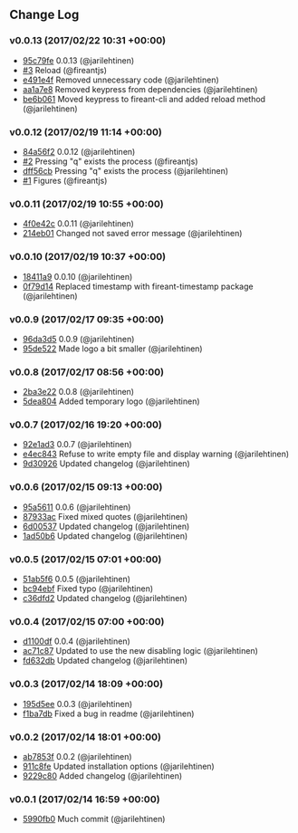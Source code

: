 ## Change Log

### v0.0.13 (2017/02/22 10:31 +00:00)
- [95c79fe](https://github.com/fireantjs/fireant/commit/95c79fe720391c63386eec3685b80517b73f86f1) 0.0.13 (@jarilehtinen)
- [#3](https://github.com/fireantjs/fireant/pull/3) Reload (@fireantjs)
- [e491e4f](https://github.com/fireantjs/fireant/commit/e491e4f828364b009cec40b66bf4e6294af1a5cd) Removed unnecessary code (@jarilehtinen)
- [aa1a7e8](https://github.com/fireantjs/fireant/commit/aa1a7e8597d92a7c96084b65ec10eb290148367c) Removed keypress from dependencies (@jarilehtinen)
- [be6b061](https://github.com/fireantjs/fireant/commit/be6b061dd3f5ed88cd466df8537025e9d0f3769d) Moved keypress to fireant-cli and added reload method (@jarilehtinen)

### v0.0.12 (2017/02/19 11:14 +00:00)
- [84a56f2](https://github.com/fireantjs/fireant/commit/84a56f29199baf94e60dffb9d368ffa849deb179) 0.0.12 (@jarilehtinen)
- [#2](https://github.com/fireantjs/fireant/pull/2) Pressing "q" exists the process (@fireantjs)
- [dff56cb](https://github.com/fireantjs/fireant/commit/dff56cb12d914c07b265b9a9c33776ec33aab355) Pressing "q" exists the process (@jarilehtinen)
- [#1](https://github.com/fireantjs/fireant/pull/1) Figures (@fireantjs)

### v0.0.11 (2017/02/19 10:55 +00:00)
- [4f0e42c](https://github.com/fireantjs/fireant/commit/4f0e42c7f86e703b9c908db89d2c081fc8ad5801) 0.0.11 (@jarilehtinen)
- [214eb01](https://github.com/fireantjs/fireant/commit/214eb01e6eeccf9d830ce09589640042682b201f) Changed not saved error message (@jarilehtinen)

### v0.0.10 (2017/02/19 10:37 +00:00)
- [18411a9](https://github.com/fireantjs/fireant/commit/18411a9821594abb5e7d9c847b443b7cd6a773c3) 0.0.10 (@jarilehtinen)
- [0f79d14](https://github.com/fireantjs/fireant/commit/0f79d142a22f7f82c22baa8187cd00dfa9bff32d) Replaced timestamp with fireant-timestamp package (@jarilehtinen)

### v0.0.9 (2017/02/17 09:35 +00:00)
- [96da3d5](https://github.com/fireantjs/fireant/commit/96da3d5a80e094202c7111a270370435d2c12a2a) 0.0.9 (@jarilehtinen)
- [95de522](https://github.com/fireantjs/fireant/commit/95de522b8fc9bd562e3e884d234f272b9f7a7018) Made logo a bit smaller (@jarilehtinen)

### v0.0.8 (2017/02/17 08:56 +00:00)
- [2ba3e22](https://github.com/fireantjs/fireant/commit/2ba3e22002a64fc4cfc2f858e88c52a9c19edf53) 0.0.8 (@jarilehtinen)
- [5dea804](https://github.com/fireantjs/fireant/commit/5dea80431aa6464e227cd6ba6a8bedf3a40c909e) Added temporary logo (@jarilehtinen)

### v0.0.7 (2017/02/16 19:20 +00:00)
- [92e1ad3](https://github.com/fireantjs/fireant/commit/92e1ad3be1130d09edb45301a4a6e21b02384f2b) 0.0.7 (@jarilehtinen)
- [e4ec843](https://github.com/fireantjs/fireant/commit/e4ec843596f202505de7df0e1817d93128f0122e) Refuse to write empty file and display warning (@jarilehtinen)
- [9d30926](https://github.com/fireantjs/fireant/commit/9d3092692ce4c0f67416f987d8cd039c442010f4) Updated changelog (@jarilehtinen)

### v0.0.6 (2017/02/15 09:13 +00:00)
- [95a5611](https://github.com/fireantjs/fireant/commit/95a5611fce7f932c0106784ca8df0a82dbe2eb03) 0.0.6 (@jarilehtinen)
- [87933ac](https://github.com/fireantjs/fireant/commit/87933aca61151211e148f8a4b45e7c783701c214) Fixed mixed quotes (@jarilehtinen)
- [6d00537](https://github.com/fireantjs/fireant/commit/6d0053725fe74d87b0120b8abdad73c74981089d) Updated changelog (@jarilehtinen)
- [1ad50b6](https://github.com/fireantjs/fireant/commit/1ad50b6466984252eefeb30c9e1a6cbb737804db) Updated changelog (@jarilehtinen)

### v0.0.5 (2017/02/15 07:01 +00:00)
- [51ab5f6](https://github.com/fireantjs/fireant/commit/51ab5f6f05c4dfb97151106d47e0aa37d508f2c7) 0.0.5 (@jarilehtinen)
- [bc94ebf](https://github.com/fireantjs/fireant/commit/bc94ebf1426db86f23cd2cff68bdf130c5242ba8) Fixed typo (@jarilehtinen)
- [c36dfd2](https://github.com/fireantjs/fireant/commit/c36dfd28a63648b7f14e4e051d5e26cfd6ecf8bc) Updated changelog (@jarilehtinen)

### v0.0.4 (2017/02/15 07:00 +00:00)
- [d1100df](https://github.com/fireantjs/fireant/commit/d1100df7d323e0e0bf66fb88a22af2986d1fc71e) 0.0.4 (@jarilehtinen)
- [ac71c87](https://github.com/fireantjs/fireant/commit/ac71c87f2cd993c23b021d10c0eed931e82d1964) Updated to use the new disabling logic (@jarilehtinen)
- [fd632db](https://github.com/fireantjs/fireant/commit/fd632dbbe1b9dddaa986d96d7737d1f4059b2366) Updated changelog (@jarilehtinen)

### v0.0.3 (2017/02/14 18:09 +00:00)
- [195d5ee](https://github.com/fireantjs/fireant/commit/195d5ee34c17cadc12a6a0bf2d0780a31e06b1ef) 0.0.3 (@jarilehtinen)
- [f1ba7db](https://github.com/fireantjs/fireant/commit/f1ba7dbfaadb1857475be1ffdf0c152d78ab1dc4) Fixed a bug in readme (@jarilehtinen)

### v0.0.2 (2017/02/14 18:01 +00:00)
- [ab7853f](https://github.com/fireantjs/fireant/commit/ab7853f425a3083be9500e38e825e863405d569c) 0.0.2 (@jarilehtinen)
- [911c8fe](https://github.com/fireantjs/fireant/commit/911c8fefe5432797646b888754175e1156eb8dc7) Updated installation options (@jarilehtinen)
- [9229c80](https://github.com/fireantjs/fireant/commit/9229c80e432b21c3a8ea1660221b7bec8e688c9e) Added changelog (@jarilehtinen)

### v0.0.1 (2017/02/14 16:59 +00:00)
- [5990fb0](https://github.com/fireantjs/fireant/commit/5990fb082300800dcaeda7027af0c39b131f7644) Much commit (@jarilehtinen)